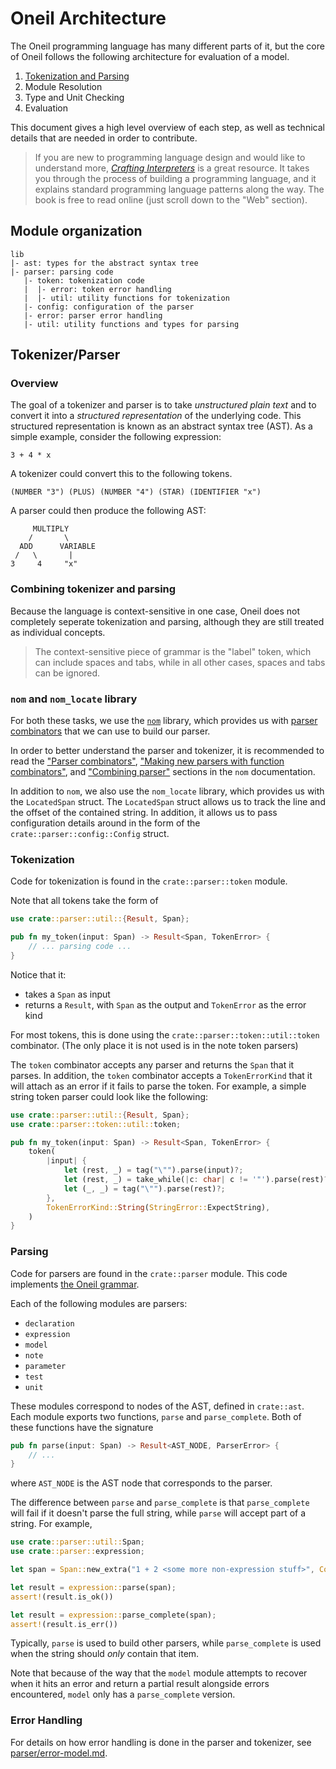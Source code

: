 # Oneil Architecture

The Oneil programming language has many different parts of it, but the core of
Oneil follows the following architecture for evaluation of a model.

1. [Tokenization and Parsing](#tokenizerparser)
2. Module Resolution
3. Type and Unit Checking
4. Evaluation

This document gives a high level overview of each step, as well as technical
details that are needed in order to contribute.

> If you are new to programming language design and would like to understand
> more, [*Crafting Interpreters*](https://craftinginterpreters.com/) is a great
> resource. It takes you through the process of building a programming
> language, and it explains standard programming language patterns along the
> way. The book is free to read online (just scroll down to the "Web" section).

## Module organization

```
lib
|- ast: types for the abstract syntax tree
|- parser: parsing code
   |- token: tokenization code
   |  |- error: token error handling
   |  |- util: utility functions for tokenization
   |- config: configuration of the parser
   |- error: parser error handling
   |- util: utility functions and types for parsing
```


## Tokenizer/Parser

### Overview 

The goal of a tokenizer and parser is to take *unstructured plain text* and to
convert it into a *structured representation* of the underlying code. This
structured representation is known as an abstract syntax tree (AST). As a simple
example, consider the following expression:

```
3 + 4 * x
```

A tokenizer could convert this to the following tokens.

```
(NUMBER "3") (PLUS) (NUMBER "4") (STAR) (IDENTIFIER "x")
```

A parser could then produce the following AST:

```
     MULTIPLY
    /       \
  ADD      VARIABLE
 /   \       |
3     4     "x"
```

### Combining tokenizer and parsing

Because the language is context-sensitive in one case, Oneil does not completely
seperate tokenization and parsing, although they are still treated as individual
concepts.

> The context-sensitive piece of grammar is the "label" token, which can
> include spaces and tabs, while in all other cases, spaces and tabs can be
> ignored.

### `nom` and `nom_locate` library

For both these tasks, we use the [`nom`](https://docs.rs/nom/8.0.0/nom/)
library, which provides us with [parser
combinators](https://docs.rs/nom/8.0.0/nom/#parser-combinators) that we can use
to build our parser.

In order to better understand the parser and tokenizer, it is recommended to
read the ["Parser
combinators"](https://docs.rs/nom/8.0.0/nom/#parser-combinators), ["Making new
parsers with function
combinators"](https://docs.rs/nom/8.0.0/nom/#making-new-parsers-with-function-combinators),
and ["Combining parser"](https://docs.rs/nom/8.0.0/nom/#combining-parsers)
sections in the `nom` documentation.

In addition to `nom`, we also use the `nom_locate` library, which provides us
with the `LocatedSpan` struct. The `LocatedSpan` struct allows us to track the
line and the offset of the contained string. In addition, it allows us to pass
configuration details around in the form of the `crate::parser::config::Config`
struct.

### Tokenization

Code for tokenization is found in the `crate::parser::token` module. 

Note that all tokens take the form of

```rs
use crate::parser::util::{Result, Span};

pub fn my_token(input: Span) -> Result<Span, TokenError> {
    // ... parsing code ...
}
```

Notice that it:
- takes a `Span` as input
- returns a `Result`, with `Span` as the output and `TokenError` as the error kind

For most tokens, this is done using the `crate::parser::token::util::token`
combinator. (The only place it is not used is in the note token parsers)

The `token` combinator accepts any parser and returns the `Span` that it parses.
In addition, the `token` combinator accepts a `TokenErrorKind` that it will
attach as an error if it fails to parse the token. For example, a simple string
token parser could look like the following:

```rs
use crate::parser::util::{Result, Span};
use crate::parser::token::util::token;

pub fn my_token(input: Span) -> Result<Span, TokenError> {
    token(
        |input| {
            let (rest, _) = tag("\"").parse(input)?;
            let (rest, _) = take_while(|c: char| c != '"').parse(rest)?;
            let (_, _) = tag("\"").parse(rest)?;
        },
        TokenErrorKind::String(StringError::ExpectString),
    )
}
```

### Parsing

Code for parsers are found in the `crate::parser` module. This code implements
[the Oneil grammar](/docs/specs/grammar.ebnf).

Each of the following modules are parsers:
- `declaration`
- `expression`
- `model`
- `note`
- `parameter`
- `test`
- `unit`

These modules correspond to nodes of the AST, defined in `crate::ast`. Each
module exports two functions, `parse` and `parse_complete`. Both of these functions have the signature

```rs
pub fn parse(input: Span) -> Result<AST_NODE, ParserError> {
    // ...
}
```

where `AST_NODE` is the AST node that corresponds to the parser.

The difference between `parse` and `parse_complete` is that `parse_complete`
will fail if it doesn't parse the full string, while `parse` will accept part of
a string. For example,

```rs
use crate::parser::util::Span;
use crate::parser::expression;

let span = Span::new_extra("1 + 2 <some more non-expression stuff>", Config::default());

let result = expression::parse(span);
assert!(result.is_ok())

let result = expression::parse_complete(span);
assert!(result.is_err())
```

Typically, `parse` is used to build other parsers, while `parse_complete` is
used when the string should *only* contain that item.

Note that because of the way that the `model` module attempts to recover when it
hits an error and return a partial result alongside errors encountered, `model`
only has a `parse_complete` version.

### Error Handling

For details on how error handling is done in the parser and tokenizer, see
[parser/error-model.md](parser/error-model.md).
